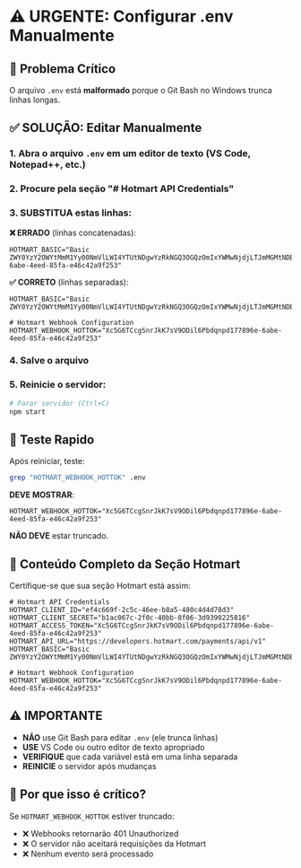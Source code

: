 # ⚠️ URGENTE: Configurar .env Manualmente

## 🔴 Problema Crítico

O arquivo `.env` está **malformado** porque o Git Bash no Windows trunca linhas longas.

## ✅ SOLUÇÃO: Editar Manualmente

### 1. Abra o arquivo `.env` em um editor de texto (VS Code, Notepad++, etc.)

### 2. Procure pela seção "# Hotmart API Credentials"

### 3. **SUBSTITUA** estas linhas:

**❌ ERRADO** (linhas concatenadas):
```env
HOTMART_BASIC="Basic ZWY0YzY2OWYtMmM1Yy00NmVlLWI4YTUtNDgwYzRkNGQ3OGQzOmIxYWMwNjdjLTJmMGMtNDBiYi04ZjA2LTNkOTM5MDIyNTgxNg=="HOTMART_WEBHOOK_HOTTOK="Xc5G6TCcgSnrJkK7sV9ODil6Pbdqnpd177896e-6abe-4eed-85fa-e46c42a9f253"
```

**✅ CORRETO** (linhas separadas):
```env
HOTMART_BASIC="Basic ZWY0YzY2OWYtMmM1Yy00NmVlLWI4YTUtNDgwYzRkNGQ3OGQzOmIxYWMwNjdjLTJmMGMtNDBiYi04ZjA2LTNkOTM5MDIyNTgxNg=="

# Hotmart Webhook Configuration
HOTMART_WEBHOOK_HOTTOK="Xc5G6TCcgSnrJkK7sV9ODil6Pbdqnpd177896e-6abe-4eed-85fa-e46c42a9f253"
```

### 4. Salve o arquivo

### 5. Reinicie o servidor:

```bash
# Parar servidor (Ctrl+C)
npm start
```

## 🧪 Teste Rapido

Após reiniciar, teste:

```bash
grep "HOTMART_WEBHOOK_HOTTOK" .env
```

**DEVE MOSTRAR**:
```
HOTMART_WEBHOOK_HOTTOK="Xc5G6TCcgSnrJkK7sV9ODil6Pbdqnpd177896e-6abe-4eed-85fa-e46c42a9f253"
```

**NÃO DEVE** estar truncado.

## 📝 Conteúdo Completo da Seção Hotmart

Certifique-se que sua seção Hotmart está assim:

```env
# Hotmart API Credentials
HOTMART_CLIENT_ID="ef4c669f-2c5c-46ee-b8a5-480c4d4d78d3"
HOTMART_CLIENT_SECRET="b1ac067c-2f0c-40bb-8f06-3d9390225816"
HOTMART_ACCESS_TOKEN="Xc5G6TCcgSnrJkK7sV9ODil6Pbdqnpd177896e-6abe-4eed-85fa-e46c42a9f253"
HOTMART_API_URL="https://developers.hotmart.com/payments/api/v1"
HOTMART_BASIC="Basic ZWY0YzY2OWYtMmM1Yy00NmVlLWI4YTUtNDgwYzRkNGQ3OGQzOmIxYWMwNjdjLTJmMGMtNDBiYi04ZjA2LTNkOTM5MDIyNTgxNg=="

# Hotmart Webhook Configuration
HOTMART_WEBHOOK_HOTTOK="Xc5G6TCcgSnrJkK7sV9ODil6Pbdqnpd177896e-6abe-4eed-85fa-e46c42a9f253"
```

## ⚠️ IMPORTANTE

- **NÃO** use Git Bash para editar `.env` (ele trunca linhas)
- **USE** VS Code ou outro editor de texto apropriado
- **VERIFIQUE** que cada variável está em uma linha separada
- **REINICIE** o servidor após mudanças

## 🎯 Por que isso é crítico?

Se `HOTMART_WEBHOOK_HOTTOK` estiver truncado:
- ❌ Webhooks retornarão 401 Unauthorized
- ❌ O servidor não aceitará requisições da Hotmart
- ❌ Nenhum evento será processado

